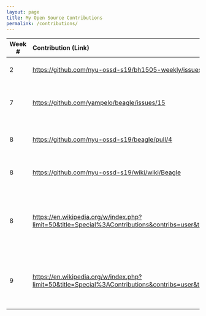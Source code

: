 ```yaml
---
layout: page
title: My Open Source Contributions
permalink: /contributions/
---
```


<!-- 
Type of the contribution should be "Wikipedia edit", "OpenStreet Map feature", "Documentation", "Course website", "Blog", 
"Browse Add-on", etc. 

The descriptioin should include a brief summary of what you did. 

Replace the first row with your contribution. 

--> 





| Week #       | Contribution (Link)  | Type  | Description | 
|---|:---|:---|:---| 
|  2   | https://github.com/nyu-ossd-s19/bh1505-weekly/issues/1    | issue on classmate's blog    |   I suggested that they edit their README    |
|  7   | https://github.com/yampelo/beagle/issues/15    | issue on project we're contributing to this semester    |   I suggested that they add a feature that my group is looking to add    |
|  8   | https://github.com/nyu-ossd-s19/beagle/pull/4    | pull request for documentation edits    | made some grammatical edits to the documentation |
|  8  | https://github.com/nyu-ossd-s19/wiki/wiki/Beagle  | created wiki  |  used to track our contributions to our project  |
|  8  | https://en.wikipedia.org/w/index.php?limit=50&title=Special%3AContributions&contribs=user&target=Julieces&namespace=&tagfilter=&start=&end=  |  wikipedia  |  added new information and links to the wikipedia article about the fable of the scorpion and the frog |
|  9  | https://en.wikipedia.org/w/index.php?limit=50&title=Special%3AContributions&contribs=user&target=Julieces&namespace=&tagfilter=&start=&end=  |  wikipedia  |  wrote a page for a designer called Veronica Beard, I think the page got rejected |
